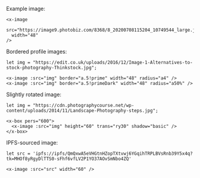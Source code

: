 
Example image:

```vue
<x-image 
  src="https://image9.photobiz.com/8368/8_20200708115204_10749544_large.jpg" 
  width="48" 
/>
```

Bordered profile images:

```vue
let img = "https://edit.co.uk/uploads/2016/12/Image-1-Alternatives-to-stock-photography-Thinkstock.jpg";

<x-image :src="img" border="a.5!prime" width="48" radius="a4" />
<x-image :src="img" border="a.5!primeDark" width="48" radius="a50%" />
```

Slightly rotated image:

```vue
let img = "https://cdn.photographycourse.net/wp-content/uploads/2014/11/Landscape-Photography-steps.jpg";

<x-box pers="600">
  <x-image :src="img" height="60" trans="ry30" shadow="basic" />
</x-box>
```

IPFS-sourced image:

```vue
let src = 'ipfs://ipfs/QmQxwA5eVHGtnHZopTXtvwj6YGqihTRPLBVsRnb39Y5x4q?tk=MHOf8yRgyDlTTS0-sFhf6vfLV2P1YO37AOvSmNbo4ZQ'

<x-image :src="src" width="60" />
```
